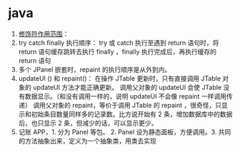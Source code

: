 # java

1. [修饰符作用范围](../Java/modifier.md)：
2. try catch finally 执行顺序：
   try 或 catch 执行至遇到 return 语句时，将 return 语句缓存跳转去执行 finally ，finally 执行完成后，再执行缓存的 return 语句
3. 多个 JPanel 嵌套时，repaint 的执行顺序是从外到内。
4. updateUI () 和 repaint()：
   在操作 JTable 更新时，只有直接调用 JTable 对象的 updateUI 方法才能正确更新。 调用父对象的 updateUI 会使 JTable 没有数据显示。（和没有调用一样的，说明 updateUI 不会像 repaint 一样调用传递）
   调用父对象的 repaint，等价于调用 JTable 的 repaint ，很奇怪，只显示和初始条目数量同样多的记录数。比方说开始有 2 条，增加数据库中的数据后，也只显示 2 条，但减少的话，可以显示更少。
5. 记账 APP，1. 分为 Panel 等包。 2. Panel 设为静态面板，方便调用。3. 共同的方法抽象出来，定义为一个抽象类，用类去实现